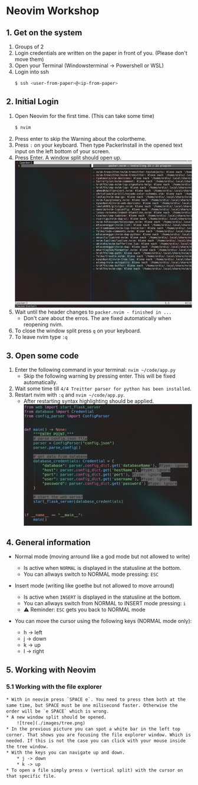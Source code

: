 # Neovim Workshop

## 1. Get on the system
1. Groups of 2
2. Login credentials are written on the paper in front of you. (Please don't move them)
3. Open your Terminal (Windowsterminal -> Powershell or WSL)
3. Login into ssh
    ```bash
    $ ssh <user-from-paper>@<ip-from-paper>
    ```

## 2. Initial Login
1. Open Neovim for the first time. (This can take some time)
    ```bash
    $ nvim
    ```
2. Press enter to skip the Warning about the colortheme.
3. Press `:` on your keyboard. Then type PackerInstall in the opened text input on the left bottom of your screen.
4. Press Enter. A window split should open up. 
    ![PackerInstall Window](./images/packerinstall.png)
5. Wait until the header changes to `packer.nvim - finished in ...`
    * Don't care about the erros. The are fixed automatically when reopening nvim.
6. To close the window split press `q` on your keyboard.
7. To leave nvim type `:q`

## 3. Open some code
1. Enter the following command in your terminal: `nvim ~/code/app.py`
    * Skip the following warning by pressing enter. This will be fixed automatically.
2. Wait some time till `4/4 Treitter parser for python has been installed`.
3. Restart nvim with `:q` and `nvim ~/code/app.py`.
    * After restarting syntax highlighting should be applied.
    ![Syntax](./images/syntax.png)

## 4. General information
* Normal mode (moving arround like a god mode but not allowed to write)
    * Is active when `NORMAL` is displayed in the statusline at the bottom.
    * You can allways switch to NORMAL mode pressing: `ESC`

* Insert mode (writing like goethe but not allowed to move arround)
    * Is active when `INSERT` is displayed in the statusline at the bottom.
    * You can allways switch from NORMAL to INSERT mode pressing: `i`
    * ⚠ Reminder: `ESC` gets you back to NORMAL mode

* You can move the cursor using the following keys (NORMAL mode only):
    * h -> left
    * j -> down
    * k -> up
    * l -> right

## 5. Working with Neovim
### 5.1 Working with the file explorer
    * With in neovim press `SPACE e`. You need to press them both at the same time, but SPACE must be one milisecond faster. Otherwise the order will be `e SPACE` which is wrong.
    * A new window split should be opened.
        ![tree](./images/tree.png)
    * In the previous picture you can spot a white bar in the left top corner. That shows you are focusing the file explorer window. Which is needed. If this is not the case you can click with your mouse inside the tree window. 
    * With the keys you can navigate up and down.
        * j -> down
        * k -> up
    * To open a file simply press v (vertical split) with the cursor on that specific file.
